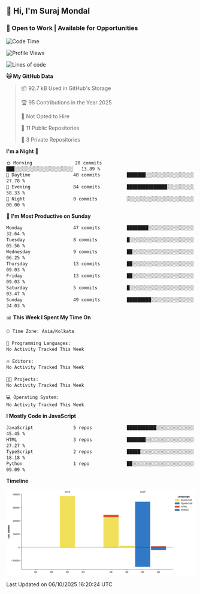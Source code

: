 ## 👋 Hi, I'm Suraj Mondal
### 🚀 Open to Work | Available for Opportunities

<!--START_SECTION:waka-->
![Code Time](http://img.shields.io/badge/Code%20Time-0%20secs-blue)

![Profile Views](http://img.shields.io/badge/Profile%20Views-0-blue)

![Lines of code](https://img.shields.io/badge/From%20Hello%20World%20I%27ve%20Written-99.2%20thousand%20lines%20of%20code-blue)

**🐱 My GitHub Data** 

> 📦 92.7 kB Used in GitHub's Storage 
 > 
> 🏆 95 Contributions in the Year 2025
 > 
> 🚫 Not Opted to Hire
 > 
> 📜 11 Public Repositories 
 > 
> 🔑 3 Private Repositories 
 > 
**I'm a Night 🦉** 

```text
🌞 Morning                20 commits          ███░░░░░░░░░░░░░░░░░░░░░░   13.89 % 
🌆 Daytime                40 commits          ███████░░░░░░░░░░░░░░░░░░   27.78 % 
🌃 Evening                84 commits          ███████████████░░░░░░░░░░   58.33 % 
🌙 Night                  0 commits           ░░░░░░░░░░░░░░░░░░░░░░░░░   00.00 % 
```
📅 **I'm Most Productive on Sunday** 

```text
Monday                   47 commits          ████████░░░░░░░░░░░░░░░░░   32.64 % 
Tuesday                  8 commits           █░░░░░░░░░░░░░░░░░░░░░░░░   05.56 % 
Wednesday                9 commits           ██░░░░░░░░░░░░░░░░░░░░░░░   06.25 % 
Thursday                 13 commits          ██░░░░░░░░░░░░░░░░░░░░░░░   09.03 % 
Friday                   13 commits          ██░░░░░░░░░░░░░░░░░░░░░░░   09.03 % 
Saturday                 5 commits           █░░░░░░░░░░░░░░░░░░░░░░░░   03.47 % 
Sunday                   49 commits          █████████░░░░░░░░░░░░░░░░   34.03 % 
```


📊 **This Week I Spent My Time On** 

```text
🕑︎ Time Zone: Asia/Kolkata

💬 Programming Languages: 
No Activity Tracked This Week

🔥 Editors: 
No Activity Tracked This Week

🐱‍💻 Projects: 
No Activity Tracked This Week

💻 Operating System: 
No Activity Tracked This Week
```

**I Mostly Code in JavaScript** 

```text
JavaScript               5 repos             ███████████░░░░░░░░░░░░░░   45.45 % 
HTML                     3 repos             ███████░░░░░░░░░░░░░░░░░░   27.27 % 
TypeScript               2 repos             █████░░░░░░░░░░░░░░░░░░░░   18.18 % 
Python                   1 repo              ██░░░░░░░░░░░░░░░░░░░░░░░   09.09 % 
```



**Timeline**

![Lines of Code chart](https://raw.githubusercontent.com/Clay990/Clay990/main/assets/bar_graph.png)


 Last Updated on 06/10/2025 16:20:24 UTC
<!--END_SECTION:waka-->
